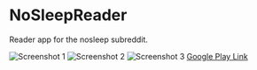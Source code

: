 # NoSleepReader
Reader app for the nosleep subreddit.

![Screenshot 1](http://i.imgur.com/TKwn0ag.png)
![Screenshot 2](http://i.imgur.com/tT339sA.png)
![Screenshot 3](http://i.imgur.com/TF2xk2Z.png)
[Google Play Link](https://play.google.com/store/apps/details?id=com.projects.nosleepreader)
